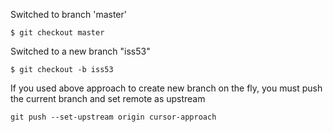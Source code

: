Switched to branch 'master'
```
$ git checkout master
```

Switched to a new branch "iss53"
```
$ git checkout -b iss53
```

If you used above approach to create new branch on the fly, you must push the current branch and set remote as upstream
```
git push --set-upstream origin cursor-approach
```



